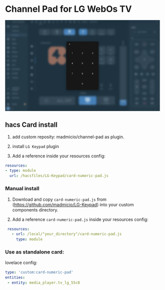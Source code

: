 # Channel Pad for LG WebOs TV


![all](example/pad.png)

## hacs Card install
1. add custom reposity: madmicio/channel-pad as plugin.

2. install `LG Keypad` plugin

3. Add a reference  inside your resources config:

  ```yaml
resources:
- type: module
    url: /hacsfiles/LG-Keypad/card-numeric-pad.js
```


### Manual install

1. Download and copy `card-numeric-pad.js` from (https://github.com/madmicio/LG-Keypad) into your custom components  directory.

2. Add a reference `card-numeric-pad.js` inside your resources config:

 ```yaml
  resources:
    - url: /local/"your_directory"/card-numeric-pad.js
      type: module
```

### Use as standalone card:
lovelace config:

 ```yaml
type: 'custom:card-numeric-pad'
entities:
  - entity: media_player.tv_lg_55c8
```


